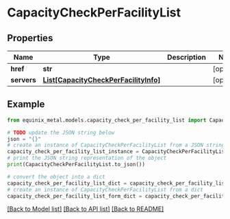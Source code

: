 # CapacityCheckPerFacilityList


## Properties

Name | Type | Description | Notes
------------ | ------------- | ------------- | -------------
**href** | **str** |  | [optional] 
**servers** | [**List[CapacityCheckPerFacilityInfo]**](CapacityCheckPerFacilityInfo.md) |  | [optional] 

## Example

```python
from equinix_metal.models.capacity_check_per_facility_list import CapacityCheckPerFacilityList

# TODO update the JSON string below
json = "{}"
# create an instance of CapacityCheckPerFacilityList from a JSON string
capacity_check_per_facility_list_instance = CapacityCheckPerFacilityList.from_json(json)
# print the JSON string representation of the object
print(CapacityCheckPerFacilityList.to_json())

# convert the object into a dict
capacity_check_per_facility_list_dict = capacity_check_per_facility_list_instance.to_dict()
# create an instance of CapacityCheckPerFacilityList from a dict
capacity_check_per_facility_list_form_dict = capacity_check_per_facility_list.from_dict(capacity_check_per_facility_list_dict)
```
[[Back to Model list]](../README.md#documentation-for-models) [[Back to API list]](../README.md#documentation-for-api-endpoints) [[Back to README]](../README.md)


